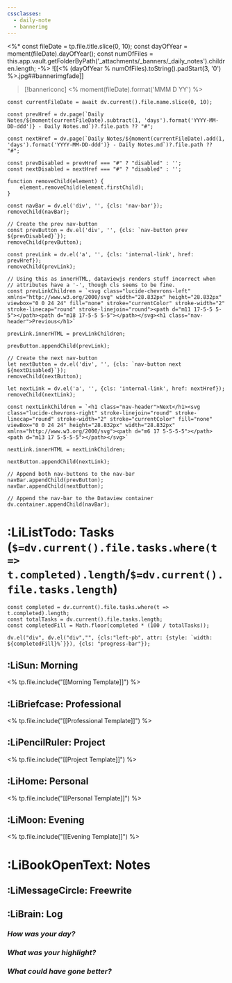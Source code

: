 ```yaml
---
cssclasses:
  - daily-note
  - bannerimg
---
```

<%*
const fileDate = tp.file.title.slice(0, 10);
const dayOfYear = moment(fileDate).dayOfYear();
const numOfFiles = this.app.vault.getFolderByPath('_attachments/_banners/_daily_notes').children.length;
-%>
![[<% (dayOfYear % numOfFiles).toString().padStart(3, '0') %>.jpg##bannerimgfade]]
> [!bannericonc]
> <% moment(fileDate).format('MMM D YY') %>
```dataviewjs
const currentFileDate = await dv.current().file.name.slice(0, 10);

const prevHref = dv.page(`Daily Notes/${moment(currentFileDate).subtract(1, 'days').format('YYYY-MM-DD-ddd')} - Daily Notes.md`)?.file.path ?? "#";

const nextHref = dv.page(`Daily Notes/${moment(currentFileDate).add(1, 'days').format('YYYY-MM-DD-ddd')} - Daily Notes.md`)?.file.path ?? "#";

const prevDisabled = prevHref === "#" ? "disabled" : '';
const nextDisabled = nextHref === "#" ? "disabled" : '';

function removeChild(element) {
	element.removeChild(element.firstChild);
}

const navBar = dv.el('div', '', {cls: 'nav-bar'});
removeChild(navBar);
  
// Create the prev nav-button
const prevButton = dv.el('div', '', {cls: `nav-button prev ${prevDisabled}`});
removeChild(prevButton);

const prevLink = dv.el('a', '', {cls: 'internal-link', href: prevHref});
removeChild(prevLink);

// Using this as innerHTML, dataviewjs renders stuff incorrect when
// attributes have a '-', though cls seems to be fine.
const prevLinkChildren = `<svg class="lucide-chevrons-left" xmlns="http://www.w3.org/2000/svg" width="28.832px" height="28.832px" viewbox="0 0 24 24" fill="none" stroke="currentColor" stroke-width="2" stroke-linecap="round" stroke-linejoin="round"><path d="m11 17-5-5 5-5"></path><path d="m18 17-5-5 5-5"></path></svg><h1 class="nav-header">Previous</h1>`

prevLink.innerHTML = prevLinkChildren;

prevButton.appendChild(prevLink);

// Create the next nav-button
let nextButton = dv.el('div', '', {cls: `nav-button next ${nextDisabled}`});
removeChild(nextButton);

let nextLink = dv.el('a', '', {cls: 'internal-link', href: nextHref});
removeChild(nextLink);

const nextLinkChildren = `<h1 class="nav-header">Next</h1><svg class="lucide-chevrons-right" stroke-linejoin="round" stroke-linecap="round" stroke-width="2" stroke="currentColor" fill="none" viewBox="0 0 24 24" height="28.832px" width="28.832px" xmlns="http://www.w3.org/2000/svg"><path d="m6 17 5-5-5-5"></path><path d="m13 17 5-5-5-5"></path></svg>`

nextLink.innerHTML = nextLinkChildren;

nextButton.appendChild(nextLink);
  
// Append both nav-buttons to the nav-bar
navBar.appendChild(prevButton);
navBar.appendChild(nextButton);

// Append the nav-bar to the Dataview container
dv.container.appendChild(navBar);
```
# :LiListTodo: Tasks (`$=dv.current().file.tasks.where(t => t.completed).length`/`$=dv.current().file.tasks.length`)
```dataviewjs
const completed = dv.current().file.tasks.where(t => t.completed).length;
const totalTasks = dv.current().file.tasks.length;
const completedFill = Math.floor(completed * (100 / totalTasks));

dv.el("div", dv.el("div","", {cls:"left-pb", attr: {style: `width: ${completedFill}%`}}), {cls: "progress-bar"}); 
```
## :LiSun: Morning
<% tp.file.include("[[Morning Template]]") %>
## :LiBriefcase: Professional
<% tp.file.include("[[Professional Template]]") %>
## :LiPencilRuler: Project
<% tp.file.include("[[Project Template]]") %>
## :LiHome: Personal
<% tp.file.include("[[Personal Template]]") %>
## :LiMoon: Evening
<% tp.file.include("[[Evening Template]]") %>
# :LiBookOpenText: Notes
## :LiMessageCircle: Freewrite
## :LiBrain: Log
### *How was your day?*
### *What was your highlight?*
### *What could have gone better?*